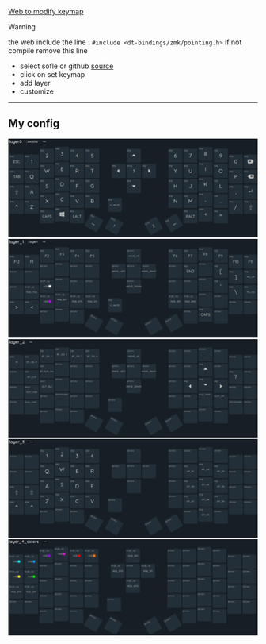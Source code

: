  [Web to modify keymap](https://nickcoutsos.github.io/keymap-editor/)
>[!Warning]
>the web include the line :
> `#include <dt-bindings/zmk/pointing.h>`
> if not compile remove this line
> 
- select sofle or github [source](https://github.com/a741725193/zmk-sofle)
- click on set keymap 
- add layer 
- customize

--- 
## My config

![](assets/images/Layer0.png "Layer 0")
![](assets/images/Layer1.png "Layer 1")
![](assets/images/Layer2.png "Layer 2")
![](assets/images/Layer3.png "Layer 3")
![](assets/images/Layer4.png "Layer 4")
